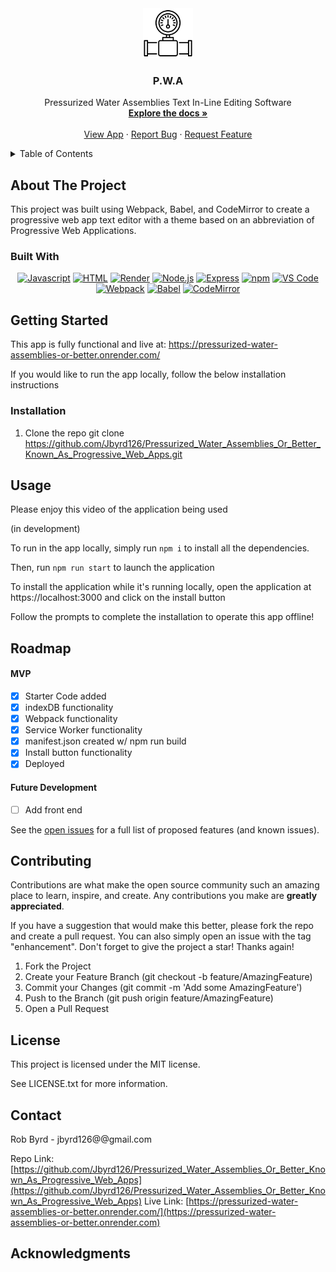 <div align="center">

  <!-- Add badges using the following format: -->
  <!-- ![Name](urlToShieldHere)(urlToGithubHere) -->


</div>

<!-- PROJECT LOGO -->

<div align="center">
  <a href="https://github.com/Jbyrd126/Pressurized_Water_Assemblies_Or_Better_Known_As_Progressive_Web_Apps">
    <img src="./client/src/images/logoNew.png" alt="Logo" width="80" height="80">
  </a>

<h3 align="center">P.W.A</h3>

  <p align="center">
    Pressurized Water Assemblies Text In-Line Editing Software <br />
    <a href="https://github.com/Jbyrd126/Pressurized_Water_Assemblies_Or_Better_Known_As_Progressive_Web_Apps"><strong>Explore the docs »</strong></a>
    <br />
    <br />
    <a href="https://pwa-kitties.onrender.com/">View App</a>
    ·
    <a href="https://github.com/Jbyrd126/Pressurized_Water_Assemblies_Or_Better_Known_As_Progressive_Web_Apps/issues">Report Bug</a>
    ·
    <a href="https://github.com/Jbyrd126/Pressurized_Water_Assemblies_Or_Better_Known_As_Progressive_Web_Apps/issues">Request Feature</a>
  </p>
</div>

<!-- TABLE OF CONTENTS -->
<details>
  <summary>Table of Contents</summary>
  <ol>
    <li>
      <a href="#about-the-project">About The Project</a>
      <ul>
        <li><a href="#built-with">Built With</a></li>
      </ul>
    </li>
    <li>
      <a href="#getting-started">Getting Started</a>
      <ul>
        <li><a href="#installation">Installation</a></li>
      </ul>
    </li>
    <li><a href="#usage">Usage</a></li>
    <li><a href="#roadmap">Roadmap</a></li>
    <li><a href="#contributing">Contributing</a></li>
    <li><a href="#license">License</a></li>
    <li><a href="#contact">Contact</a></li>
    <li><a href="#acknowledgments">Acknowledgments</a></li>
  </ol>
</details>

<!-- ABOUT THE PROJECT -->

## About The Project

<!-- Add screenshots using the following format: -->
<!-- ![Screenshot alt description](directPathOfScreenshots) -->

This project was built using Webpack, Babel, and CodeMirror to create a progressive web app text editor with a theme based on an abbreviation of Progressive Web Applications.

### Built With

<div align="center">

[![Javascript](https://img.shields.io/badge/Language-JavaScript-ff0000?style=plastic&logo=JavaScript&logoWidth=10)](https://javascript.info/)
[![HTML](https://img.shields.io/badge/Language-HTML/CSS-ff8000?style=plastic&logo=HTML5&logoWidth=10)](https://html.com/)
[![Render](https://img.shields.io/badge/Deployment-Render-00ff00?style=plastic&logo=render&logoWidth=10)](https://render.com)
[![Node.js](https://img.shields.io/badge/Framework-Node.js-ff0000?style=plastic&logo=Node.js&logoWidth=10)](https://nodejs.org/en/)
[![Express](https://img.shields.io/badge/Framework-Express-80ff00?style=plastic&logo=Express&logoWidth=10)](https://expressjs.com/)
[![npm](https://img.shields.io/badge/Tools-npm-ff0000?style=plastic&logo=npm&logoWidth=10)](https://www.npmjs.com/)
[![VS Code](https://img.shields.io/badge/IDE-VSCode-ff0000?style=plastic&logo=VisualStudioCode&logoWidth=10)](https://code.visualstudio.com/docs)
[![Webpack](https://img.shields.io/badge/Package-Webpack-ff0000?style=plastic&logo=Webpack&logoWidth=10)](https://webpack.js.org/)
[![Babel](https://img.shields.io/badge/Package-Babel-ff0000?style=plastic&logo=Babel&logoWidth=10)](https://babeljs.io/)
[![CodeMirror](https://img.shields.io/badge/Package-CodeMirror-ff0000?style=plastic&logo=CodeMirror&logoWidth=10)](https://codemirror.net/)

</div>

<!-- GETTING STARTED -->

## Getting Started

This app is fully functional and live at:
https://pressurized-water-assemblies-or-better.onrender.com/

If you would like to run the app locally, follow the below installation instructions

### Installation

1. Clone the repo
   git clone https://github.com/Jbyrd126/Pressurized_Water_Assemblies_Or_Better_Known_As_Progressive_Web_Apps.git

<!-- USAGE EXAMPLES -->

## Usage

Please enjoy this video of the application being used

(in development)

To run in the app locally, simply run `npm i` to install all the dependencies.

Then, run `npm run start` to launch the application

To install the application while it's running locally, open the application at https://localhost:3000 and click on the install button

Follow the prompts to complete the installation to operate this app offline!

<!-- ROADMAP -->

## Roadmap

#### MVP

- [x] Starter Code added
- [x] indexDB functionality
- [x] Webpack functionality
- [x] Service Worker functionality
- [x] manifest.json created w/ npm run build
- [x] Install button functionality
- [x] Deployed

#### Future Development

- [ ] Add front end

See the [open issues](https://github.com/Jbyrd126/Pressurized_Water_Assemblies_Or_Better_Known_As_Progressive_Web_Appss/issues) for a full list of proposed features (and known issues).

<!-- CONTRIBUTING -->

## Contributing

Contributions are what make the open source community such an amazing place to learn, inspire, and create. Any contributions you make are **greatly appreciated**.

If you have a suggestion that would make this better, please fork the repo and create a pull request. You can also simply open an issue with the tag "enhancement".
Don't forget to give the project a star! Thanks again!

1. Fork the Project
2. Create your Feature Branch (git checkout -b feature/AmazingFeature)
3. Commit your Changes (git commit -m 'Add some AmazingFeature')
4. Push to the Branch (git push origin feature/AmazingFeature)
5. Open a Pull Request

<!-- LICENSE -->

## License

This project is licensed under the MIT license.

See LICENSE.txt for more information.

<!-- CONTACT -->

## Contact

Rob Byrd - jbyrd126@@gmail.com

Repo Link: [https://github.com/Jbyrd126/Pressurized_Water_Assemblies_Or_Better_Known_As_Progressive_Web_Apps](https://github.com/Jbyrd126/Pressurized_Water_Assemblies_Or_Better_Known_As_Progressive_Web_Apps)
Live Link: [https://pressurized-water-assemblies-or-better.onrender.com/](https://pressurized-water-assemblies-or-better.onrender.com)

<!-- ACKNOWLEDGMENTS -->

## Acknowledgments

